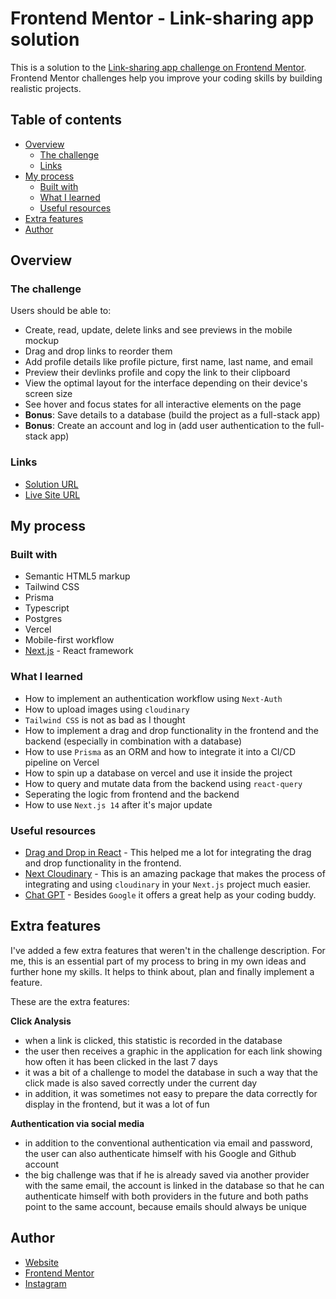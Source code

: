 # Frontend Mentor - Link-sharing app solution

This is a solution to the [Link-sharing app challenge on Frontend Mentor](https://www.frontendmentor.io/challenges/linksharing-app-Fbt7yweGsT). Frontend Mentor challenges help you improve your coding skills by building realistic projects. 

## Table of contents

- [Overview](#overview)
  - [The challenge](#the-challenge)
  - [Links](#links)
- [My process](#my-process)
  - [Built with](#built-with)
  - [What I learned](#what-i-learned)
  - [Useful resources](#useful-resources)
- [Extra features](#extra-features)
- [Author](#author)

## Overview

### The challenge

Users should be able to:

- Create, read, update, delete links and see previews in the mobile mockup
- Drag and drop links to reorder them
- Add profile details like profile picture, first name, last name, and email
- Preview their devlinks profile and copy the link to their clipboard
- View the optimal layout for the interface depending on their device's screen size
- See hover and focus states for all interactive elements on the page
- **Bonus**: Save details to a database (build the project as a full-stack app)
- **Bonus**: Create an account and log in (add user authentication to the full-stack app)

### Links

- [Solution URL](https://www.frontendmentor.io/solutions/link-sharing-app-nextjs-typescript-tailwind-postgres-prisma-QXy1D0u7Lb)
- [Live Site URL](https://link-sharing-jm.vercel.app/)

## My process

### Built with

- Semantic HTML5 markup
- Tailwind CSS
- Prisma
- Typescript
- Postgres
- Vercel
- Mobile-first workflow
- [Next.js](https://nextjs.org/) - React framework

### What I learned

- How to implement an authentication workflow using `Next-Auth`
- How to upload images using `cloudinary`
- `Tailwind CSS` is not as bad as I thought
- How to implement a drag and drop functionality in the frontend and the backend (especially in combination with a database)
- How to use `Prisma` as an ORM and how to integrate it into a CI/CD pipeline on Vercel
- How to spin up a database on vercel and use it inside the project
- How to query and mutate data from the backend using `react-query`
- Seperating the logic from frontend and the backend
- How to use `Next.js 14` after it's major update

### Useful resources

- [Drag and Drop in React](https://www.robinwieruch.de/react-drag-and-drop/) - This helped me a lot for integrating the drag and drop functionality in the frontend.
- [Next Cloudinary](https://next.cloudinary.dev/) - This is an amazing package that makes the process of integrating and using `cloudinary` in your `Next.js` project much easier.
- [Chat GPT](https://chat.openai.com/) - Besides `Google` it offers a great help as your coding buddy.

## Extra features

I've added a few extra features that weren't in the challenge description. For me, this is an essential part of my process to bring in my own ideas and further hone my skills. It helps to think about, plan and finally implement a feature.

These are the extra features:

**Click Analysis**
- when a link is clicked, this statistic is recorded in the database
- the user then receives a graphic in the application for each link showing how often it has been clicked in the last 7 days
- it was a bit of a challenge to model the database in such a way that the click made is also saved correctly under the current day
- in addition, it was sometimes not easy to prepare the data correctly for display in the frontend, but it was a lot of fun

**Authentication via social media**
- in addition to the conventional authentication via email and password, the user can also authenticate himself with his Google and Github account
- the big challenge was that if he is already saved via another provider with the same email, the account is linked in the database so that he can authenticate himself with both providers in the future and both paths point to the same account, because emails should always be unique

## Author

- [Website](https://www.jean-marc.io)
- [Frontend Mentor](https://www.frontendmentor.io/profile/jeanmarc5592)
- [Instagram](https://www.instagram.com/jeanmarcmoeckel/)
